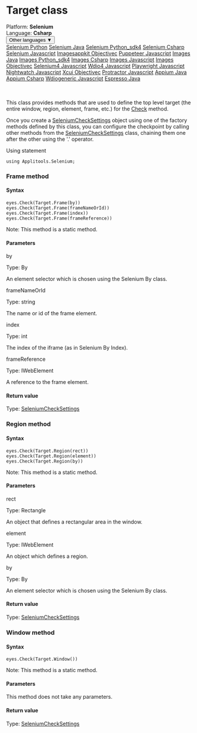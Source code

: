 # Target class
<div class='platform-bar-container-div'><div class='platform-bar-div'>Platform:  <b> Selenium</b>
</div><div class='platform-bar-div'>Language: <b>Csharp</b></div><div class='dropdown-button-container-div'><button class='sdk-language-dropdown-button'>Other languages ▼</button><div class='dropdown-content'>
<a href='../../selenium/python/target'>Selenium Python</a>
<a href='../../selenium/java/target'>Selenium Java</a>
<a href='../../selenium/python_sdk4/target'>Selenium Python_sdk4</a>
<a href='../../selenium/csharp/target'>Selenium Csharp</a>
<a href='../../selenium/javascript/target'>Selenium Javascript</a>
<a href='../../imagesappkit/objectivec/target'>Imagesappkit Objectivec</a>
<a href='../../puppeteer/javascript/target'>Puppeteer Javascript</a>
<a href='../../images/java/target'>Images Java</a>
<a href='../../images/python_sdk4/target'>Images Python_sdk4</a>
<a href='../../images/csharp/target'>Images Csharp</a>
<a href='../../images/javascript/target'>Images Javascript</a>
<a href='../../images/objectivec/target'>Images Objectivec</a>
<a href='../../selenium4/javascript/target'>Selenium4 Javascript</a>
<a href='../../wdio4/javascript/target'>Wdio4 Javascript</a>
<a href='../../playwright/javascript/target'>Playwright Javascript</a>
<a href='../../nightwatch/javascript/target'>Nightwatch Javascript</a>
<a href='../../xcui/objectivec/target'>Xcui Objectivec</a>
<a href='../../protractor/javascript/target'>Protractor Javascript</a>
<a href='../../appium/java/target'>Appium Java</a>
<a href='../../appium/csharp/target'>Appium Csharp</a>
<a href='../../wdiogeneric/javascript/target'>Wdiogeneric Javascript</a>
<a href='../../espresso/java/target'>Espresso Java</a>
</div></div><br /><br /></div>




This class provides methods that are used to define the top level target (the entire window, region, element, frame, etc.) for the [Check](./eyes#check-method) method.

Once you create a [SeleniumCheckSettings](./checksettings) object using one of the factory methods defined by this class, you can configure the checkpoint by calling other methods from the [SeleniumCheckSettings](./checksettings) class, chaining them one after the other using the '.' operator.

Using statement

    using Applitools.Selenium;
    	


### Frame method
#### Syntax


    eyes.Check(Target.Frame(by))
    eyes.Check(Target.Frame(frameNameOrId))
    eyes.Check(Target.Frame(index))
    eyes.Check(Target.Frame(frameReference))

Note: This method is a static method.

#### Parameters

by

Type: By

An element selector which is chosen using the Selenium By class.

frameNameOrId

Type: string

The name or id of the frame element.

index

Type: int

The index of the iframe (as in Selenium By Index).

frameReference

Type: IWebElement

A reference to the frame element.

#### Return value

Type:  [SeleniumCheckSettings](./checksettings)

### Region method
#### Syntax


    eyes.Check(Target.Region(rect))
    eyes.Check(Target.Region(element))
    eyes.Check(Target.Region(by))

Note: This method is a static method.

#### Parameters

rect

Type: Rectangle

An object that defines a rectangular area in the window.

element

Type: IWebElement

An object which defines a region.

by

Type: By

An element selector which is chosen using the Selenium By class.

#### Return value

Type:  [SeleniumCheckSettings](./checksettings)

### Window method
#### Syntax


    eyes.Check(Target.Window())

Note: This method is a static method.

#### Parameters

This method does not take any parameters.

#### Return value

Type:  [SeleniumCheckSettings](./checksettings)

